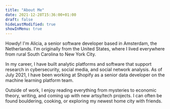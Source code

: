 ```yaml
---
title: "About Me"
date: 2021-12-28T15:36:00+01:00
draft: false
hideLastModified: true
showInMenu: true
---
```


Howdy! I'm Alicia, a senior software developer based in Amsterdam, the Netherlands. I'm originally from the United States, where I lived everywhere from rural South Carolina to New York City.

In my career, I have built analytic platforms and software that support research in cybersecurity, social media, and social network analysis. As of July 2021, I have been working at Shopify as a senior data developer on the machine learning platform team. 

Outside of work, I enjoy reading everything from mysteries to economic theory, writing, and coming up with new artsy/tech projects. I can often be found bouldering, cooking, or exploring my newest home city with friends.